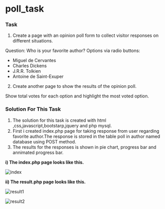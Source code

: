 # poll_task
<b><h3>Task</h3></b>
1. Create a page with an opinion poll form to collect visitor responses on different situations.

Question: Who is your favorite author?
Options via radio buttons:
- Miguel de Cervantes
- Charles Dickens
- J.R.R. Tolkien
- Antoine de Saint-Exuper


2. Create another page to show the results of the opinion poll.

Show total votes for each option and highlight the most voted option.

<b><h3>Solution For This Task</h3></b>
1) The solution for this task is created with html ,css,javascript,bootstarp,jquery and php mysql.
2) First i created index.php page for taking response from user regarding favorite author.The response is stored in the table poll in author named database using POST method.
3) The results for the responses is shown in pie chart, progress bar and annimated progress bar.


<b>i) The index.php page looks like this.</b>

![index](https://user-images.githubusercontent.com/42581152/120058627-240be300-c044-11eb-99f6-7de55f452fe3.png)

<b>ii)  The result.php page looks like this.</b>

![result1](https://user-images.githubusercontent.com/42581152/120058663-7f3dd580-c044-11eb-915c-8cbdb8bf9ded.png)

![result2](https://user-images.githubusercontent.com/42581152/120058668-849b2000-c044-11eb-934d-a4cdcb70267d.png)




